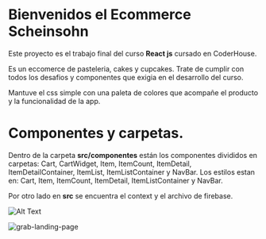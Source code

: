 
# Bienvenidos el Ecommerce Scheinsohn

Este proyecto es el trabajo final del curso **React js** cursado en CoderHouse. 

Es un eccomerce de pasteleria, cakes y cupcakes. Trate de cumplir con todos los desafios y componentes que exigia en el desarrollo del curso. 

Mantuve el css simple con una paleta de colores que acompañe el producto y la funcionalidad de la app.


# Componentes y carpetas.

Dentro de la carpeta **src/componentes** están los componentes divididos en carpetas: Cart, CartWidget, Item, ItemCount, ItemDetail, ItemDetailContainer, ItemList, ItemListContainer y NavBar. Los estilos estan en: Cart, Item, ItemCount, ItemDetail, ItemListContainer y NavBar.

Por otro lado en **src** se encuentra el context y el archivo de firebase.




![Alt Text](https://gfycat.com/hatefulmilkybanteng)



![grab-landing-page](https://gfycat.com/scalyornerygrayreefshark)
